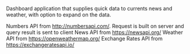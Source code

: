 Dashboard application that supplies quick data to currents news and weather, with option to expand on the data.


Numbers API from http://numbersapi.com/. Request is built on server and query result is sent to client
News API from https://newsapi.org/
Weather API from https://openweathermap.org/
Exchange Rates API from https://exchangeratesapi.io/